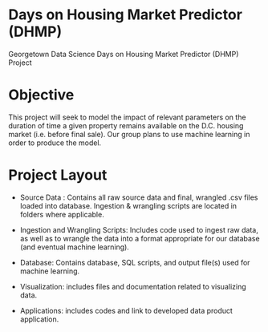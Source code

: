 # Days on Housing Market Predictor (DHMP)
Georgetown Data Science Days on Housing Market Predictor (DHMP) Project

# Objective 

This project will seek to model the impact of relevant parameters on the duration of time a given property remains available on the D.C. housing market (i.e. before final sale).  Our group plans to use machine learning in order to produce the model.


# Project Layout 

- Source Data : Contains all raw source data and final, wrangled .csv files loaded into database.  Ingestion & wrangling scripts are located in folders where applicable. 

- Ingestion and Wrangling Scripts: Includes code used to ingest raw data, as well as to wrangle the data into a format appropriate for our database (and eventual machine learning). 

- Database: Contains database, SQL scripts, and output file(s) used for machine learning.

- Visualization: includes files and documentation related to visualizing data. 

- Applications: includes codes and link to developed data product application. 
